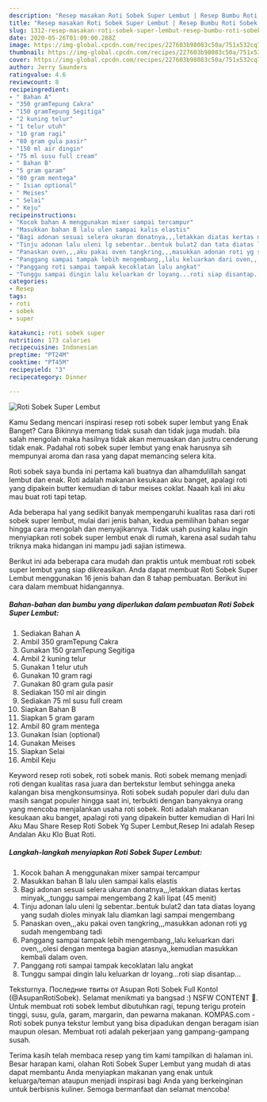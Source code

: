 ```yaml
---
description: "Resep masakan Roti Sobek Super Lembut | Resep Bumbu Roti Sobek Super Lembut Yang Menggugah Selera"
title: "Resep masakan Roti Sobek Super Lembut | Resep Bumbu Roti Sobek Super Lembut Yang Menggugah Selera"
slug: 1312-resep-masakan-roti-sobek-super-lembut-resep-bumbu-roti-sobek-super-lembut-yang-menggugah-selera
date: 2020-05-26T01:09:00.288Z
image: https://img-global.cpcdn.com/recipes/227603b98083c50a/751x532cq70/roti-sobek-super-lembut-foto-resep-utama.jpg
thumbnail: https://img-global.cpcdn.com/recipes/227603b98083c50a/751x532cq70/roti-sobek-super-lembut-foto-resep-utama.jpg
cover: https://img-global.cpcdn.com/recipes/227603b98083c50a/751x532cq70/roti-sobek-super-lembut-foto-resep-utama.jpg
author: Jerry Saunders
ratingvalue: 4.6
reviewcount: 8
recipeingredient:
- " Bahan A"
- "350 gramTepung Cakra"
- "150 gramTepung Segitiga"
- "2 kuning telur"
- "1 telur utuh"
- "10 gram ragi"
- "80 gram gula pasir"
- "150 ml air dingin"
- "75 ml susu full cream"
- " Bahan B"
- "5 gram garam"
- "80 gram mentega"
- " Isian optional"
- " Meises"
- " Selai"
- " Keju"
recipeinstructions:
- "Kocok bahan A menggunakan mixer sampai tercampur"
- "Masukkan bahan B lalu ulen sampai kalis elastis"
- "Bagi adonan sesuai selera ukuran donatnya,,,letakkan diatas kertas minyak,,,tunggu sampai mengembang 2 kali lipat (45 menit)"
- "Tinju adonan lalu uleni lg sebentar..bentuk bulat2 dan tata diatas loyang yang sudah dioles minyak lalu diamkan lagi sampai mengembang"
- "Panaskan oven,,,aku pakai oven tangkring,,,masukkan adonan roti yg sudah mengembang tadi"
- "Panggang sampai tampak lebih mengembang,,lalu keluarkan dari oven,,,olesi dengan mentega bagian atasnya,,kemudian masukkan kembali dalam oven."
- "Panggang roti sampai tampak kecoklatan lalu angkat"
- "Tunggu sampai dingin lalu keluarkan dr loyang...roti siap disantap..."
categories:
- Resep
tags:
- roti
- sobek
- super

katakunci: roti sobek super 
nutrition: 173 calories
recipecuisine: Indonesian
preptime: "PT24M"
cooktime: "PT45M"
recipeyield: "3"
recipecategory: Dinner

---
```



![Roti Sobek Super Lembut](https://img-global.cpcdn.com/recipes/227603b98083c50a/751x532cq70/roti-sobek-super-lembut-foto-resep-utama.jpg)

Kamu Sedang mencari inspirasi resep roti sobek super lembut yang Enak Banget? Cara Bikinnya memang tidak susah dan tidak juga mudah. bila salah mengolah maka hasilnya tidak akan memuaskan dan justru cenderung tidak enak. Padahal roti sobek super lembut yang enak harusnya sih mempunyai aroma dan rasa yang dapat memancing selera kita.

Roti sobek saya bunda ini pertama kali buatnya dan alhamdulillah sangat lembut dan enak. Roti adalah makanan kesukaan aku banget, apalagi roti yang dipakein butter kemudian di tabur meises coklat. Naaah kali ini aku mau buat roti tapi tetap.

Ada beberapa hal yang sedikit banyak mempengaruhi kualitas rasa dari roti sobek super lembut, mulai dari jenis bahan, kedua pemilihan bahan segar hingga cara mengolah dan menyajikannya. Tidak usah pusing kalau ingin menyiapkan roti sobek super lembut enak di rumah, karena asal sudah tahu triknya maka hidangan ini mampu jadi sajian istimewa.


Berikut ini ada beberapa cara mudah dan praktis untuk membuat roti sobek super lembut yang siap dikreasikan. Anda dapat membuat Roti Sobek Super Lembut menggunakan 16 jenis bahan dan 8 tahap pembuatan. Berikut ini cara dalam membuat hidangannya.

<!--inarticleads1-->

##### Bahan-bahan dan bumbu yang diperlukan dalam pembuatan Roti Sobek Super Lembut:

1. Sediakan  Bahan A
1. Ambil 350 gramTepung Cakra
1. Gunakan 150 gramTepung Segitiga
1. Ambil 2 kuning telur
1. Gunakan 1 telur utuh
1. Gunakan 10 gram ragi
1. Gunakan 80 gram gula pasir
1. Sediakan 150 ml air dingin
1. Sediakan 75 ml susu full cream
1. Siapkan  Bahan B
1. Siapkan 5 gram garam
1. Ambil 80 gram mentega
1. Gunakan  Isian (optional)
1. Gunakan  Meises
1. Siapkan  Selai
1. Ambil  Keju


Keyword resep roti sobek, roti sobek manis. Roti sobek memang menjadi roti dengan kualitas rasa juara dan bertekstur lembut sehingga aneka kalangan bisa mengkonsumsinya. Roti sobek sudah populer dari dulu dan masih sangat populer hingga saat ini, terbukti dengan banyaknya orang yang mencoba menjalankan usaha roti sobek. Roti adalah makanan kesukaan aku banget, apalagi roti yang dipakein butter kemudian di Hari Ini Aku Mau Share Resep Roti Sobek Yg Super Lembut,Resep Ini adalah Resep Andalan Aku Klo Buat Roti. 

<!--inarticleads2-->

##### Langkah-langkah menyiapkan Roti Sobek Super Lembut:

1. Kocok bahan A menggunakan mixer sampai tercampur
1. Masukkan bahan B lalu ulen sampai kalis elastis
1. Bagi adonan sesuai selera ukuran donatnya,,,letakkan diatas kertas minyak,,,tunggu sampai mengembang 2 kali lipat (45 menit)
1. Tinju adonan lalu uleni lg sebentar..bentuk bulat2 dan tata diatas loyang yang sudah dioles minyak lalu diamkan lagi sampai mengembang
1. Panaskan oven,,,aku pakai oven tangkring,,,masukkan adonan roti yg sudah mengembang tadi
1. Panggang sampai tampak lebih mengembang,,lalu keluarkan dari oven,,,olesi dengan mentega bagian atasnya,,kemudian masukkan kembali dalam oven.
1. Panggang roti sampai tampak kecoklatan lalu angkat
1. Tunggu sampai dingin lalu keluarkan dr loyang...roti siap disantap...


Teksturnya. Последние твиты от Asupan Roti Sobek Full Kontol (@AsupanRotiSobek). Selamat menikmati ya bangsad :) NSFW CONTENT 🔞. Untuk membuat roti sobek lembut dibutuhkan ragi, tepung terigu protein tinggi, susu, gula, garam, margarin, dan pewarna makanan. KOMPAS.com - Roti sobek punya tekstur lembut yang bisa dipadukan dengan beragam isian maupun olesan. Membuat roti adalah pekerjaan yang gampang-gampang susah. 

Terima kasih telah membaca resep yang tim kami tampilkan di halaman ini. Besar harapan kami, olahan Roti Sobek Super Lembut yang mudah di atas dapat membantu Anda menyiapkan makanan yang enak untuk keluarga/teman ataupun menjadi inspirasi bagi Anda yang berkeinginan untuk berbisnis kuliner. Semoga bermanfaat dan selamat mencoba!
